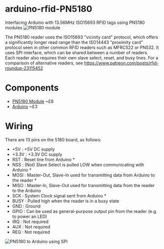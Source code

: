 # arduino-rfid-PN5180
Interfacing Arduino with 13.56MHz ISO15693 RFID tags using PN5180 modules
![PN5180 module](https://raw.githubusercontent.com/playfultechnology/arduino-rfid-PN5180/master/documentation/PN5180.jpg)

The PN5180 reader uses the ISO15693 "vicinity card" protocol, which offers a significantly longer read range than the ISO14443 "proximity card" protocol seen in other common RFID readers such as MFRC522 or PN532. It uses SPI interface, which can be shared between a number of readers. Each reader also requires their own slave select, reset, and busy lines.
For a comparison of alternative readers, see https://www.patreon.com/posts/rfid-roundup-23115452

# Components
- [PN5180 Module](https://www.aliexpress.com/item/PN5180-NFC-IC-ISO15693-RFID-SLIX-ISO-IEC-18092-14443-A-B-Read-Write-module/32840851498.html) ~£8
- [Arduino](https://www.banggood.com/ATmega328P-Nano-V3-Controller-Board-Compatible-Arduino-p-940937.html) ~£3

# Wiring
There are 13 pins on the 5180 board, as follows:
- +5V : +5V DC supply
- +3.3V : +3.3V DC supply 
- RST : Reset line from Arduino *
- NSS : (Not) Slave Select is pulled LOW when communicating with Arduino *  
- MOSI : Master-Out, Slave-In used for transmitting data from Arduino to the reader *
- MISO : Master-In, Slave-Out used for transmitting data from the reader to the Arduino
- SCK : System Clock signal sent from Arduino *
- BUSY : Pulled high when the reader is in a busy state
- GND : Ground
- GPIO : Can be used as general-purpose output pin from the reader (e.g. to power an LED)
- IRQ : Not required
- AUX : Not required
- REQ : Not required


![PN5180 to Arduino using SPI](https://raw.githubusercontent.com/playfultechnology/arduino-rfid-PN5180/master/documentation/PN5180_bb.jpg)
